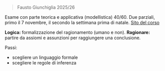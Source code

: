 > Fausto Giunchiglia 2025/26

Esame con parte teorica e applicativa (modellistica) 40/60.
Due parziali, primo il 7 novembre, il secondo la settimana prima di natale.
[Sito del corso](https://datascientiafoundation.github.io/datascientia-education-logica-2025-26-unitn/)

**Logica:** formalizzazione del ragionamento (umano e non).
**Ragionare:** partire da assiomi e assunzioni per raggiungere una conclusione.

Passi:
- scegliere un linguaggio formale
- scegliere le regole di inferenza